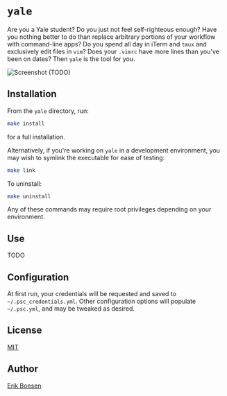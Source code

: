 # `yale`
Are you a Yale student? Do you just not feel self-righteous enough? Have you nothing better to do than replace arbitrary portions of your workflow with command-line apps? Do you spend all day in iTerm and `tmux` and exclusively edit files in `vim`? Does your `.vimrc` have more lines than you've been on dates? Then `yale` is the tool for you.

![Screenshot](screenshot.png) (TODO)

## Installation
From the `yale` directory, run:
```sh
make install
```
for a full installation.

Alternatively, if you're working on `yale` in a development environment, you may wish to symlink the executable for ease of testing:
```sh
make link
```
To uninstall:
```sh
make uninstall
```
Any of these commands may require root privileges depending on your environment.

## Use
TODO

## Configuration
At first run, your credentials will be requested and saved to `~/.psc_credentials.yml`. Other configuration options will populate `~/.psc.yml`, and may be tweaked as desired.

## License
[MIT](LICENSE)

## Author
[Erik Boesen](https://github.com/ErikBoesen)

